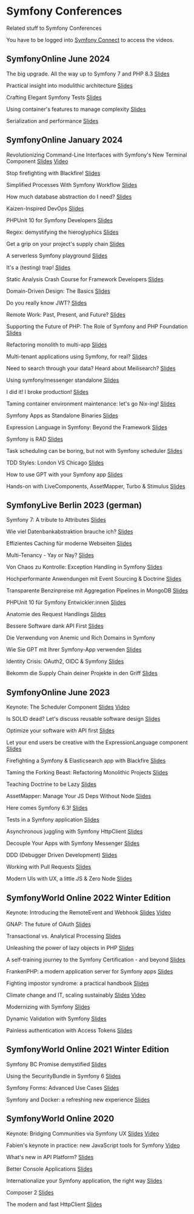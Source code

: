 # Symfony Conferences
Related stuff to Symfony Conferences

You have to be logged into [Symfony Connect](https://connect.symfony.com/login) to access the videos.



## SymfonyOnline June 2024

The big upgrade. All the way up to Symfony 7 and PHP 8.3
[Slides](https://speakerdeck.com/barelon/the-big-upgrade-all-the-way-up-to-symfony-7-and-php-8-dot-3)

Practical insight into modulithic architecture
[Slides](https://speakerdeck.com/maxbeckers/practical-insight-into-modulithic-architecture)

Crafting Elegant Symfony Tests
[Slides](https://speakerdeck.com/kbond/crafting-elegant-symfony-tests)

Using container's features to manage complexity
[Slides](https://haru-atari.com/files/conferences/advanced-symfony-container.pdf)

Serialization and performance
[Slides](https://slides.com/mathiasarlaud/symfony-live-un-serializer-sous-steroides-21e5b7)



## SymfonyOnline January 2024

Revolutionizing Command-Line Interfaces with Symfony's New Terminal Component
[Slides](https://speakerdeck.com/fabpot/the-symfony-terminal-component) 
[Video](https://live.symfony.com/account/replay/video/900)

Stop firefighting with Blackfire!
[Slides](https://speakerdeck.com/thomasdiluccio/stop-firefigthing-with-blackfire)

Simplified Processes With Symfony Workflow
[Slides](https://speakerdeck.com/brunohsouza/simplified-process-with-symfony-workflow)

How much database abstraction do I need?
[Slides](https://slidr.io/derrabus/how-much-database-abstraction-do-i-need)

Kaizen-Inspired DevOps
[Slides](https://speakerdeck.com/bbujisic/kaizen-inspired-devops)

PHPUnit 10 for Symfony Developers
[Slides](https://thephp.cc/presentations/phpunit-10-for-symfony-developers?ref=symfony)

Regex: demystifying the hieroglyphics
[Slides](https://github.com/Mupsi/regex-presentation)

Get a grip on your project's supply chain
[Slides](https://naderman.de/slippy/slides/2023-12-07-SymfonyCon-Brussels-Get-a-Grip-On-Your-Projects-Supply-Chain.pdf)

A serverless Symfony playground
[Slides](https://docs.google.com/presentation/d/1Q3RHMKRXDmcoTAyMY-GcA3CD18O-u0GGaWz0Tw0OHiA/edit?usp=sharing)

It's a (testing) trap!
[Slides](https://speakerdeck.com/leichteckig/its-a-testing-trap-common-end-to-end-pitfalls-and-how-to-solve-them)

Static Analysis Crash Course for Framework Developers
[Slides](https://speakerdeck.com/ondrejmirtes/static-analysis-crash-course-for-framework-developers)

Domain-Driven Design: The Basics
[Slides](https://speakerdeck.com/skoop/domain-driven-design-the-basics-symfonycon-2023-brussels)

Do you really know JWT?
[Slides](https://slides.com/kpn13/do-you-really-know-jwt)

Remote Work: Past, Present, and Future?
[Slides](https://speakerdeck.com/fredplais/is-remote-the-past-or-the-future-of-work)

Supporting the Future of PHP: The Role of Symfony and PHP Foundation
[Slides](https://speakerdeck.com/nicolasgrekas/symfony-php-and-its-foundation)

Refactoring monolith to multi-app
[Slides](https://speakerdeck.com/flovntp/the-forking-beast-refactoring-monolithic-projects)

Multi-tenant applications using Symfony, for real?
[Slides](https://speakerdeck.com/tucksaun/multi-tenant-applications-using-symfony-for-real)

Need to search through your data? Heard about Meilisearch?
[Slides](https://speakerdeck.com/guikingone/need-to-search-through-your-data-heard-about-meilisearch)

Using symfony/messenger standalone
[Slides](https://github.com/susannemoog/presentations/blob/main/symfony.md)

I did it! I broke production!
[Slides](https://github.com/SofLesc/talks/blob/master/I%20did%20it%20!%20I%20broke%20production%20!%20-%20SymfonyCon.pdf)

Taming container environment maintenance: let's go Nix-ing!
[Slides](https://speakerdeck.com/lolautruche/lets-go-nix-ing)

Symfony Apps as Standalone Binaries
[Slides](https://dunglas.dev/2023/12/php-and-symfony-apps-as-standalone-binaries/)

Expression Language in Symfony: Beyond the Framework
[Slides](https://rjanot.github.io/expression-language-sfcon2023)

Symfony is RAD
[Slides](https://talks.rskuipers.com/symfony-is-rad/30-minutes.html)

Task scheduling can be boring, but not with Symfony scheduler
[Slides](https://speakerdeck.com/alli83/task-scheduling-can-be-boring-but-not-with-symfony-scheduler)

TDD Styles: London VS Chicago
[Slides](https://speakerdeck.com/mollokhan/tdd-styles-london-vs-chicago)

How to use GPT with your Symfony app
[Slides](https://speakerdeck.com/el_stoffel/how-to-use-gpt-with-your-symfony-app-en)

Hands-on with LiveComponents, AssetMapper, Turbo & Stimulus
[Slides](https://speakerdeck.com/weaverryan/hands-on-with-livecomponents-assetmapper-stimulus-and-turbo)



## SymfonyLive Berlin 2023 (german)

Symfony 7: A tribute to Attributes
[Slides](https://speakerdeck.com/nicolasgrekas/symfony-7-a-tribute-to-attributes)

Wie viel Datenbankabstraktion brauche ich?
[Slides](https://slidr.io/derrabus/wie-viel-datenbankabstraktion-brauche-ich)

Effizientes Caching für moderne Webseiten
[Slides](https://speakerdeck.com/chirimoya/caching-the-uncacheable)

Multi-Tenancy - Yay or Nay?
[Slides](https://github.com/SiMoeBoe/multi-tenancy-yon-talk/blob/main/Multi-Tenancy-YayOrNay.pdf)

Von Chaos zu Kontrolle: Exception Handling in Symfony
[Slides](https://drive.google.com/file/d/1Sa-YK9vktJjSTXP4Uz6ck2WyiSkE65Hd/view?usp=sharing)

Hochperformante Anwendungen mit Event Sourcing & Doctrine
[Slides](https://thephp.cc/praesentationen/phpunit-10-fuer-symfony-entwicklerinnen?ref=symfony)

Transparente Benzinpreise mit Aggregation Pipelines in MongoDB
[Slides](https://speakerdeck.com/xabbuh/anatomie-des-request-handlings)

PHPUnit 10 für Symfony Entwickler:innen
[Slides](https://speakerdeck.com/maxbeckers/bessere-software-dank-api-first)

Anatomie des Request Handlings
[Slides](https://speakerdeck.com/el_stoffel/how-to-use-gpt-and-symfony-with-your-app-de)

Bessere Software dank API First
[Slides](https://speakerdeck.com/maxbeckers/bessere-software-dank-api-first)

Die Verwendung von Anemic und Rich Domains in Symfony

Wie Sie GPT mit Ihrer Symfony-App verwenden
[Slides](https://speakerdeck.com/el_stoffel/how-to-use-gpt-and-symfony-with-your-app-de)

Identity Crisis: OAuth2, OIDC & Symfony
[Slides](https://speakerdeck.com/dbrumann/identity-crisis-oauth2-oidc-and-symfony)

Bekomm die Supply Chain deiner Projekte in den Griff
[Slides](https://naderman.de/slippy/slides/2023-10-06-SymfonyLive-Berlin-Bekomm-die-Supply-Chain-deiner-Projekte-in-den-Griff.pdf)



## SymfonyOnline June 2023

Keynote: The Scheduler Component
[Slides](https://speakerdeck.com/fabpot/our-of-band-activities-the-scheduler-component)
[Video](https://live.symfony.com/account/replay/video/821)

Is SOLID dead? Let's discuss reusable software design
[Slides](https://www.slideshare.net/ukaszChruciel1/symfonylive-online-2023-is-solid-dead-pdf)

Optimize your software with API first
[Slides](https://speakerdeck.com/maxbeckers/api-first-symfony-online)

Let your end users be creative with the ExpressionLanguage component
[Slides](https://slides.com/floriandavidmerle/symfony-online-june-2023-expression-language)

Firefighting a Symfony & Elasticsearch app with Blackfire
[Slides](https://speakerdeck.com/thepanz/symfonycon-june-2023-firefighting-a-symfony-and-elasticsearch-app-with-blackfire)

Taming the Forking Beast: Refactoring Monolithic Projects
[Slides](https://docs.google.com/presentation/d/15OD8JlYLgRwQVdY_VPhrfZ2z9cVn3n9I3AgXFUDT_Qk/edit?usp=sharing)

Teaching Doctrine to be Lazy
[Slides](https://speakerdeck.com/kbond/teaching-doctrine-to-be-lazy)

AssetMapper: Manage Your JS Deps Without Node
[Slides](https://dunglas.dev/2023/03/symfony-importmaps-manage-your-javascript-dependencies-without-node/)

Here comes Symfony 6.3!
[Slides](https://speakerdeck.com/alexandresalome/tests-in-a-symfony-application)

Tests in a Symfony application
[Slides](https://speakerdeck.com/alli83/en-sflive2023-juggle-asynchronously-with-symfony-http-client/edit)

Asynchronous juggling with Symfony HttpClient
[Slides](https://speakerdeck.com/alli83/en-sflive2023-juggle-asynchronously-with-symfony-http-client/edit)

Decouple Your Apps with Symfony Messenger
[Slides](https://slidr.io/derrabus/decouple-your-apps-with-symfony-messenger-symfonyonline-2023)

DDD (Debugger Driven Development)
[Slides](https://es.slideshare.net/carlosgranados/ddd-debugger-driven-development)

Working with Pull Requests
[Slides](https://malte-wunsch.de/talks/2023-06-16-symfony-online/Working-With-Pull-Requests.pdf)

Modern UIs with UX, a little JS & Zero Node
[Slides](https://speakerdeck.com/weaverryan/modern-uis-with-ux-a-little-js-and-zero-node)



## SymfonyWorld Online 2022 Winter Edition

Keynote: Introducing the RemoteEvent and Webhook
[Slides](https://speakerdeck.com/fabpot/symfonycon-2022-keynote-webhooks)
[Video](https://live.symfony.com/account/replay/video/769)

GNAP: The future of OAuth
[Slides](https://speakerdeck.com/chalasr/gnap-the-future-of-oauth)

Transactional vs. Analytical Processing
[Slides](https://speakerdeck.com/el_stoffel/transactional-vs-analytical-processing)

Unleashing the power of lazy objects in PHP
[Slides](https://speakerdeck.com/nicolasgrekas/unleashing-the-power-of-lazy-objects-in-php)

A self-training journey to the Symfony Certification - and beyond
[Slides](https://speakerdeck.com/cajou/a-self-training-journey-to-the-symfony-certification)

FrankenPHP: a modern application server for Symfony apps
[Slides](https://dunglas.dev/2022/10/frankenphp-the-modern-php-app-server-written-in-go/)

Fighting impostor syndrome: a practical handbook
[Slides](https://docs.google.com/presentation/d/1CE7CiauD6_--inmPiL1Rwue7sm67umDI_wshvcv_n_0/edit?usp=sharing)

Climate change and IT, scaling sustainably
[Slides](https://speakerdeck.com/fredplais/climate-change-and-the-cloud-platform-dot-sh-view-point)
[Video](https://live.symfony.com/account/replay/video/790)

Modernizing with Symfony
[Slides](https://slidr.io/derrabus/modernizing-with-symfony-symfonycon-2022)

Dynamic Validation with Symfony
[Slides](https://speakerdeck.com/marionleherisson/how-to-dynamically-validate-data-with-symfony)

Painless authentication with Access Tokens
[Slides](https://speakerdeck.com/welcomattic/painless-authentication-with-access-tokens)


## SymfonyWorld Online 2021 Winter Edition

Symfony BC Promise demystified
[Slides](https://slides.com/chalasr/symfonybc-promise-demystifed)

Using the SecurityBundle in Symfony 6
[Slides](https://wouterj.nl/2021/12/security-winterworld21)

Symfony Forms: Advanced Use Cases
[Slides](https://speakerdeck.com/alexandresalome/symfony-forms-advanced-use-cases)

Symfony and Docker: a refreshing new experience
[Slides](https://dunglas.dev/2021/12/symfonys-new-native-docker-support-symfony-world/)



## SymfonyWorld Online 2020

Keynote: Bridging Communities via Symfony UX
[Slides](https://speakerdeck.com/fabpot/symfony-ux)
[Video](https://live.symfony.com/account/replay/video/515)

Fabien's keynote in practice: new JavaScript tools for Symfony
[Video](https://live.symfony.com/account/replay/video/530)

What's new in API Platform?
[Slides](https://dunglas.dev/2020/12/api-platform-2-6-php-8-support-next-js-and-nuxt-js-app-generator-caddy-server-activitypub-and-much-more/)

Better Console Applications
[Slides](https://speakerdeck.com/el_stoffel/better-console-applications-symfonyworld-2020)

Internationalize your Symfony application, the right way
[Slides](https://speakerdeck.com/welcomattic/internationalize-your-symfony-application-the-right-way)

Composer 2
[Slides](https://naderman.de/slippy/slides/2020-12-04-SymfonyWorld-Online-2020-Composer-2.pdf)

The modern and fast HttpClient
[Slides](https://speakerdeck.com/brunohsouza/the-modern-and-fast-httpclient)
